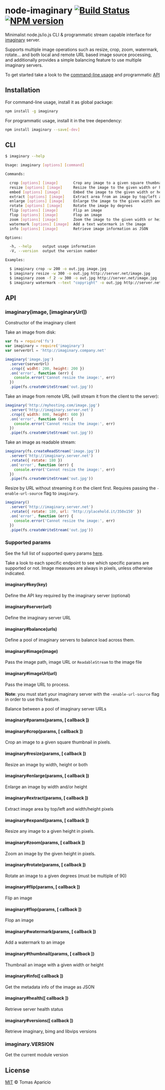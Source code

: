# node-imaginary [![Build Status](https://api.travis-ci.org/h2non/node-imaginary.svg?branch=master)][travis] [![NPM version](https://badge.fury.io/js/imaginary.svg)][npm]

Minimalist node.js/io.js CLI & programmatic stream capable interface for [imaginary](https://github.com/h2non/imaginary) server.

Supports multiple image operations such as resize, crop, zoom, watermark, rotate... and both local and remote URL based image source processing, and additionally provides a simple balancing feature to use multiple imaginary servers.

To get started take a look to the [command-line usage](#cli) and programmatic [API](#api)

## Installation

For command-line usage, install it as global package:
```bash
npm install -g imaginary
```

For programmatic usage, install it in the tree dependency:
```bash
npm install imaginary --save[-dev]
```

## CLI

```bash
$ imaginary --help
```

```bash
Usage: imaginary [options] [command]

Commands:

  crop [options] [image]       Crop any image to a given square thumbnail in pixels
  resize [options] [image]     Resize the image to the given width or height in pixels
  embed [options] [image]      Embed the image to the given width or height in pixels
  extract [options] [image]    Extract area from an image by top/left and width/height
  enlarge [options] [image]    Enlarge the image to the given width and height in pixels
  rotate [options] [image]     Rotate the image by degrees
  flip [options] [image]       Flip an image
  flop [options] [image]       Flop an image
  zoom [options] [image]       Zoom the image to the given width or height in pixels
  watermark [options] [image]  Add a text watermark in the image
  info [options] [image]       Retrieve image information as JSON

Options:

  -h, --help     output usage information
  -V, --version  output the version number

Examples:

  $ imaginary crop -w 200 -o out.jpg image.jpg
  $ imaginary resize -w 300 -o out.jpg http://server.net/image.jpg
  $ imaginary zoom -f 2 -w 300 -o out.jpg http://server.net/image.jpg
  $ imaginary watermark --text "copyright" -o out.jpg http://server.net/image.jpg
```

## API

### imaginary(image, [imaginaryUrl])

Constructor of the imaginary client

Take an image from disk:
```js
var fs = require('fs')
var imaginary = require('imaginary')
var serverUrl = 'http://imaginary.company.net'

imaginary('image.jpg')
  .server(serverUrl)
  .crop({ widht: 200, height: 200 })
  .on('error', function (err) {
    console.error('Cannot resize the image:', err)
  })
  .pipe(fs.createWriteStream('out.jpg'))
```

Take an image from remote URL (will stream it from the client to the server):
```js
imaginary('http://myhosting.com/image.jpg')
  .server('http://imaginary.server.net')
  .crop({ width: 800, height: 600 })
  .on('error', function (err) {
    console.error('Cannot resize the image:', err)
  })
  .pipe(fs.createWriteStream('out.jpg'))
```

Take an image as readable stream:
```js
imaginary(fs.createReadStream('image.jpg'))
  .server('http://imaginary.server.net')
  .rotate({ rotate: 180 })
  .on('error', function (err) {
    console.error('Cannot resize the image:', err)
  })
  .pipe(fs.createWriteStream('out.jpg'))
```

Resize by URL without streaming it on the client first.
Requires passing the `-enable-url-source` flag to `imaginary`.
```js
imaginary()
  .server('http://imaginary.server.net')
  .rotate({ rotate: 180, url: 'http://placehold.it/350x150' })
  .on('error', function (err) {
    console.error('Cannot resize the image:', err)
  })
  .pipe(fs.createWriteStream('out.jpg'))
```

### Supported params

See the full list of supported query params [here](https://github.com/h2non/imaginary#params).

Take a look to each specific endpoint to see which specific params are supported or not.
Image measures are always in pixels, unless otherwise indicated.

#### imaginary#key(key)

Define the API key required by the imaginary server (optional)

#### imaginary#server(url)

Define the imaginary server URL

#### imaginary#balance(urls)

Define a pool of imaginary servers to balance load across them.

#### imaginary#image(image)

Pass the image path, image URL or `ReadableStream` to the image file

#### imaginary#imageUrl(url)

Pass the image URL to process.

**Note**: you must start your imaginary server with the `-enable-url-source` flag in order to use this feature.

Balance between a pool of imaginary server URLs

#### imaginary#params(params, [ callback ])

#### imaginary#crop(params, [ callback ])

Crop an image to a given square thumbnail in pixels.

#### imaginary#resize(params, [ callback ])

Resize an image by width, height or both

#### imaginary#enlarge(params, [ callback ])

Enlarge an image by width and/or height

#### imaginary#extract(params, [ callback ])

Extract image area by top/left and width/height pixels

#### imaginary#expand(params, [ callback ])

Resize any image to a given height in pixels.

#### imaginary#zoom(params, [ callback ])

Zoom an image by the given height in pixels.

#### imaginary#rotate(params, [ callback ])

Rotate an image to a given degrees (must be multiple of 90)

#### imaginary#flip(params, [ callback ])

Flip an image

#### imaginary#flop(params, [ callback ])

Flop an image

#### imaginary#watermark(params, [ callback ])

Add a watermark to an image

#### imaginary#thumbnail(params, [ callback ])

Thumbnail an image with a given width or height

#### imaginary#info([ callback ])

Get the metadata info of the image as JSON

#### imaginary#health([ callback ])

Retrieve server health status

#### imaginary#versions([ callback ])

Retrieve imaginary, bimg and libvips versions

### imaginary.VERSION

Get the current module version

## License

[MIT](http://opensource.org/licenses/MIT) © Tomas Aparicio

[travis]: http://travis-ci.org/h2non/node-imaginary
[gemnasium]: https://gemnasium.com/h2non/node-imaginary
[npm]: http://npmjs.org/package/imaginary
